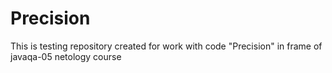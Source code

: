 # Precision
This is testing repository created for work with code "Precision" in frame of javaqa-05 netology course
